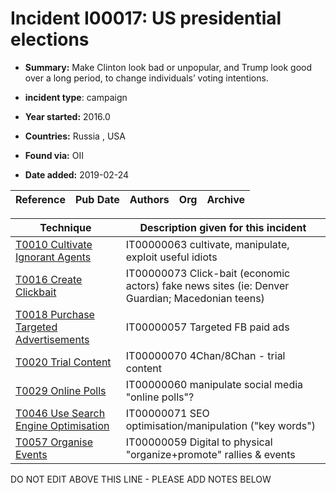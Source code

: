 # Incident I00017: US presidential elections

* **Summary:** Make Clinton look bad or unpopular, and Trump look good over a long period, to change individuals’ voting intentions. 

* **incident type**: campaign

* **Year started:** 2016.0

* **Countries:** Russia , USA

* **Found via:** OII

* **Date added:** 2019-02-24


| Reference | Pub Date | Authors | Org | Archive |
| --------- | -------- | ------- | --- | ------- |

 

| Technique | Description given for this incident |
| --------- | ------------------------- |
| [T0010 Cultivate Ignorant Agents](../../generated_pages/techniques/T0010.md) | IT00000063 cultivate, manipulate, exploit useful idiots |
| [T0016 Create Clickbait](../../generated_pages/techniques/T0016.md) | IT00000073 Click-bait (economic actors) fake news sites (ie: Denver Guardian; Macedonian teens) |
| [T0018 Purchase Targeted Advertisements](../../generated_pages/techniques/T0018.md) | IT00000057 Targeted FB paid ads |
| [T0020 Trial Content](../../generated_pages/techniques/T0020.md) | IT00000070 4Chan/8Chan - trial content |
| [T0029 Online Polls](../../generated_pages/techniques/T0029.md) | IT00000060 manipulate social media "online polls"?  |
| [T0046 Use Search Engine Optimisation](../../generated_pages/techniques/T0046.md) | IT00000071 SEO optimisation/manipulation ("key words") |
| [T0057 Organise Events](../../generated_pages/techniques/T0057.md) | IT00000059 Digital to physical "organize+promote" rallies & events |


DO NOT EDIT ABOVE THIS LINE - PLEASE ADD NOTES BELOW